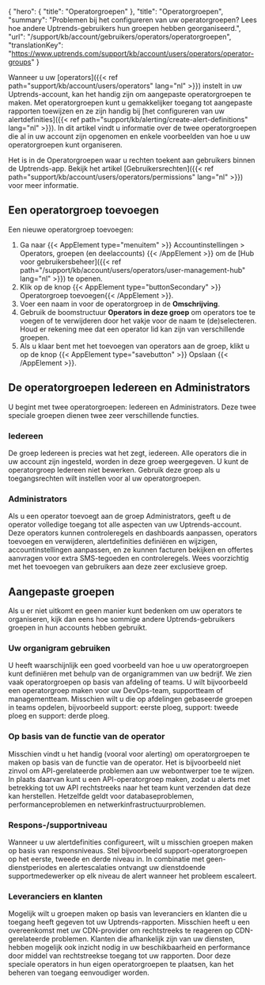 {
  "hero": {
    "title": "Operatorgroepen"
  },
  "title": "Operatorgroepen",
  "summary": "Problemen bij het configureren van uw operatorgroepen? Lees hoe andere Uptrends-gebruikers hun groepen hebben georganiseerd.",
  "url": "/support/kb/account/gebruikers/operators/operatorgroepen",
  "translationKey": "https://www.uptrends.com/support/kb/account/users/operators/operator-groups"
}

Wanneer u uw [operators]({{< ref path="support/kb/account/users/operators" lang="nl" >}}) instelt in uw Uptrends-account, kan het handig zijn om aangepaste operatorgroepen te maken. Met operatorgroepen kunt u gemakkelijker toegang tot aangepaste rapporten toewijzen en ze zijn handig bij [het configureren van uw alertdefinities]({{< ref path="support/kb/alerting/create-alert-definitions" lang="nl" >}}). In dit artikel vindt u informatie over de twee operatorgroepen die al in uw account zijn opgenomen en enkele voorbeelden van hoe u uw operatorgroepen kunt organiseren.

Het is in de Operatorgroepen waar u rechten toekent aan gebruikers binnen de Uptrends-app. Bekijk het artikel [Gebruikersrechten]({{< ref path="support/kb/account/users/operators/permissions" lang="nl" >}}) voor meer informatie.

## Een operatorgroep toevoegen

Een nieuwe operatorgroep toevoegen:

1. Ga naar {{< AppElement type="menuitem" >}} Accountinstellingen > Operators, groepen (en deelaccounts) {{< /AppElement >}} om de [Hub voor gebruikersbeheer]({{< ref path="/support/kb/account/users/operators/user-management-hub" lang="nl" >}}) te openen.
2. Klik op de knop {{< AppElement type="buttonSecondary" >}} Operatorgroep toevoegen{{< /AppElement >}}.
3. Voer een naam in voor de operatorgroep in de **Omschrijving**.
4. Gebruik de boomstructuur **Operators in deze groep** om operators toe te voegen of te verwijderen door het vakje voor de naam te (de)selecteren. Houd er rekening mee dat een operator lid kan zijn van verschillende groepen.
5. Als u klaar bent met het toevoegen van operators aan de groep, klikt u op de knop {{< AppElement type="savebutton" >}} Opslaan {{< /AppElement >}}.

## De operatorgroepen Iedereen en Administrators

U begint met twee operatorgroepen: Iedereen en Administrators. Deze twee speciale groepen dienen twee zeer verschillende functies.

### Iedereen

De groep Iedereen is precies wat het zegt, iedereen. Alle operators die in uw account zijn ingesteld, worden in deze groep weergegeven. U kunt de operatorgroep Iedereen niet bewerken. Gebruik deze groep als u toegangsrechten wilt instellen voor al uw operatorgroepen.

### Administrators

Als u een operator toevoegt aan de groep Administrators, geeft u de operator volledige toegang tot alle aspecten van uw Uptrends-account. Deze operators kunnen controleregels en dashboards aanpassen, operators toevoegen en verwijderen, alertdefinities definiëren en wijzigen, accountinstellingen aanpassen, en ze kunnen facturen bekijken en offertes aanvragen voor extra SMS-tegoeden en controleregels. Wees voorzichtig met het toevoegen van gebruikers aan deze zeer exclusieve groep.

## Aangepaste groepen

Als u er niet uitkomt en geen manier kunt bedenken om uw operators te organiseren, kijk dan eens hoe sommige andere Uptrends-gebruikers groepen in hun accounts hebben gebruikt.

### Uw organigram gebruiken

U heeft waarschijnlijk een goed voorbeeld van hoe u uw operatorgroepen kunt definiëren met behulp van de organigrammen van uw bedrijf. We zien vaak operatorgroepen op basis van afdeling of teams. U wilt bijvoorbeeld een operatorgroep maken voor uw DevOps-team, supportteam of managementteam. Misschien wilt u die op afdelingen gebaseerde groepen in teams opdelen, bijvoorbeeld support: eerste ploeg, support: tweede ploeg en support: derde ploeg.

### Op basis van de functie van de operator

Misschien vindt u het handig (vooral voor alerting) om operatorgroepen te maken op basis van de functie van de operator. Het is bijvoorbeeld niet zinvol om API-gerelateerde problemen aan uw webontwerper toe te wijzen. In plaats daarvan kunt u een API-operatorgroep maken, zodat u alerts met betrekking tot uw API rechtstreeks naar het team kunt verzenden dat deze kan herstellen. Hetzelfde geldt voor databaseproblemen, performanceproblemen en netwerkinfrastructuurproblemen.

### Respons-/supportniveau

Wanneer u uw alertdefinities configureert, wilt u misschien groepen maken op basis van responsniveaus. Stel bijvoorbeeld support-operatorgroepen op het eerste, tweede en derde niveau in. In combinatie met geen-dienstperiodes en alertescalaties ontvangt uw dienstdoende supportmedewerker op elk niveau de alert wanneer het probleem escaleert.

### Leveranciers en klanten

Mogelijk wilt u groepen maken op basis van leveranciers en klanten die u toegang heeft gegeven tot uw Uptrends-rapporten. Misschien heeft u een overeenkomst met uw CDN-provider om rechtstreeks te reageren op CDN-gerelateerde problemen. Klanten die afhankelijk zijn van uw diensten, hebben mogelijk ook inzicht nodig in uw beschikbaarheid en performance door middel van rechtstreekse toegang tot uw rapporten. Door deze speciale operators in hun eigen operatorgroepen te plaatsen, kan het beheren van toegang eenvoudiger worden.
